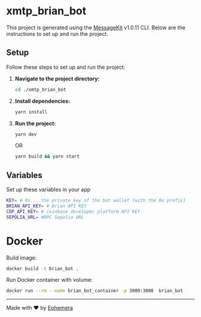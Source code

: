 # xmtp_brian_bot

This project is generated using the [MessageKit](https://message-kit.vercel.app) v1.0.11 CLI. Below are the instructions to set up and run the project.

## Setup

Follow these steps to set up and run the project:

1. **Navigate to the project directory:**
    ```sh
    cd ./xmtp_brian_bot
    ```

2. **Install dependencies:**
    ```sh
    yarn install
    ```

3. **Run the project:**
    ```sh
    yarn dev
    ```
    OR
    ```sh
    yarn build && yarn start
    ``` 

## Variables

Set up these variables in your app

```sh
KEY= # 0x... the private key of the bot wallet (with the 0x prefix)
BRIAN_API_KEY= # Brian API KEY
CDP_API_KEY= # coinbase developer platform API KEY
SEPOLIA_URL= #RPC Sepolia URL
```

# Docker
Build image:
```sh
docker build -t brian_bot . 
```

Run Docker container with volume:
```sh
docker run --rm --name brian_bot_container -p 3000:3000  brian_bot
```


---
Made with ❤️ by [Ephemera](https://ephemerahq.com)